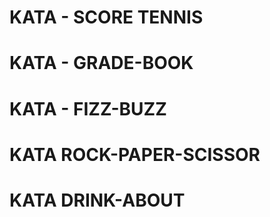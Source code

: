 # KATA - SCORE TENNIS
# KATA - GRADE-BOOK
# KATA - FIZZ-BUZZ
# KATA ROCK-PAPER-SCISSOR
# KATA DRINK-ABOUT

